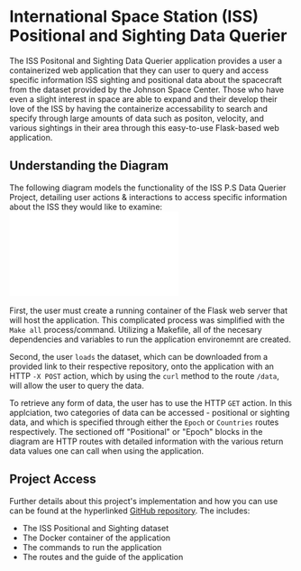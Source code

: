# International Space Station (ISS) Positional and Sighting Data Querier

The ISS Positonal and Sighting Data Querier application provides a user a containerized web application that they can user to query and access specific information ISS sighting and positional data about the spacecraft from the dataset provided by the Johnson Space Center. Those who have even a slight interest in space are able to expand and their develop their love of the ISS by having the containerize accessability to search and specify through large amounts of data such as positon, velocity, and various sightings in their area through this easy-to-use Flask-based web application.

## Understanding the Diagram

The following diagram models the functionality of the ISS P.S Data Querier Project, detailing user actions & interactions to access specific information about the ISS they would like to examine:
![Diagram](iss_query_diagram.pdf)

First, the user must create a running container of the Flask web server that will host the application. This complicated process was simplified with the ```Make all```  process/command. Utilizing a Makefile, all of the necesary dependencies and variables to run the application environemnt are created. 

Second, the user ```loads``` the dataset, which can be downloaded from a provided link to their respective repository, onto the application with an HTTP  ```-X POST```  action, which by using the ```curl``` method  to the route ```/data```, will allow the user to query the data.

To retrieve any form of data, the user has to use the  HTTP ```GET``` action. In this applciation, two categories of data can be accessed - positional or sighting data, and which is specified through either the ```Epoch```  or ```Countries``` routes respectively. The sectioned off "Positional" or "Epoch" blocks in the diagram are HTTP routes with detailed information with the various return data values one can call when using the application. 

## Project Access

Further details about this project's implementation and how you can use can be found at the hyperlinked [GitHub repository](https://github.com/Costaki33/iss-system/tree/main/iss-system). The includes:
- The ISS Positional and Sighting dataset
- The Docker container of the application
- The commands to run the application
- The routes and the guide of the application
